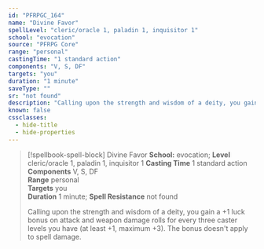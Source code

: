 ```yaml
---
id: "PFRPGC_164"
name: "Divine Favor"
spellLevel: "cleric/oracle 1, paladin 1, inquisitor 1"
school: "evocation"
source: "PFRPG Core"
range: "personal"
castingTime: "1 standard action"
components: "V, S, DF"
targets: "you"
duration: "1 minute"
saveType: ""
sr: "not found"
description: "Calling upon the strength and wisdom of a deity, you gain a +1 luck bonus on attack and weapon damage rolls for every three caster levels you have (at least +1, maximum +3). The bonus doesn't apply to spell damage."
known: false
cssclasses:
  - hide-title
  - hide-properties
---
```


> [!spellbook-spell-block] Divine Favor
> **School:** evocation; **Level** cleric/oracle 1, paladin 1, inquisitor 1
> **Casting Time** 1 standard action  
> **Components** V, S, DF  
> **Range** personal  
> **Targets** you  
> **Duration** 1 minute; **Spell Resistance** not found
> 
> Calling upon the strength and wisdom of a deity, you gain a +1 luck bonus on attack and weapon damage rolls for every three caster levels you have (at least +1, maximum +3). The bonus doesn't apply to spell damage.